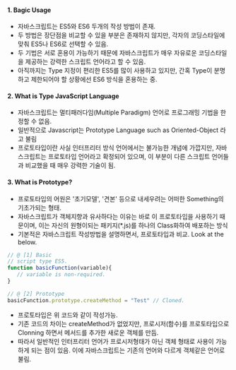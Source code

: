 #### 1. Bagic Usage <br>

 * 자바스크립트는 ES5와 ES6 두개의 작성 방법이 존재.
 * 두 방법은 장단점을 비교할 수 있을 부분은 존재하지 않지만, 각자의 코딩스타일에 맞춰 ES5나 ES6로 선택할 수 있음.
 * 두 기법은 서로 혼용이 가능하기 때문에 자바스크립트가 매우 자유로운 코딩스타일을 제공하는 강력한 스크립트 언어라고 할 수 있음.
 * 아직까지는 Type 지정이 편리한 ES5를 많이 사용하고 있지만, 간혹 Type이 분명하고 제한되어야 할 상황에선 ES6 방식을 혼용하는 중.
 
 
#### 2. What is Type JavaScript Language

 * 자바스크립트는 멀티패러다임(Multiple Paradigm) 언어로 프로그래밍 기법을 한정할 수 없음.
 * 일반적으로 Javascript는 Prototype Language such as Oriented-Object 라고 불림
 * 프로토타입이란 사실 인터프리터 방식 언어에서는 불가능한 개념에 가깝지만, 자바스크립트는 프로토타입 언어라고 확정되어 있으며, 이 부분이 다른 스크립트 언어들과 비교했을 때 매우 강력한 기술이 됨.

#### 3. What is Prototype?
  
 * 프로토타입의 어원은 '초기모델', '견본' 등으로 내세우려는 어떠한 Something의 기초가되는 형태.
 * 자바스크립트가 객체지향과 유사하다는 이유는 바로 이 프로토타입을 사용하기 때문이며, 이는 자신의 원형이되는 패키지(*.js)를 하나의 Class화하여 배포하는 방식
 * 기본적은 자바스크립트 작성방법을 설명하면서, 프로토타입과 비교. Look at the below.
 
 ```javascript
 // @ [1] Basic
 // script type ES5.
 function basicFunction(variable){
    // variable is non-required.
 }
 
 // @ [2] Prototype
 basicFunction.prototype.createMethod = "Test" // Cloned.
 
 ```

 * 프로토타입은 위 코드와 같이 작성가능.
 * 기존 코드의 차이는 createMethod가 없었지만, 프로시저(함수)를 프로토타입으로 Clonning 하면서 메서드를 추가한 새로운 객체를 만듬.
 * 따라서 일반적인 인터프리터 언어가 프로시저형태가 아닌 객체 형태로 사용이 가능하게 되는 점이 있음. 이에 자바스크립트는 기존의 언어와 다르게 객체같은 언어로 불림.
 
 
